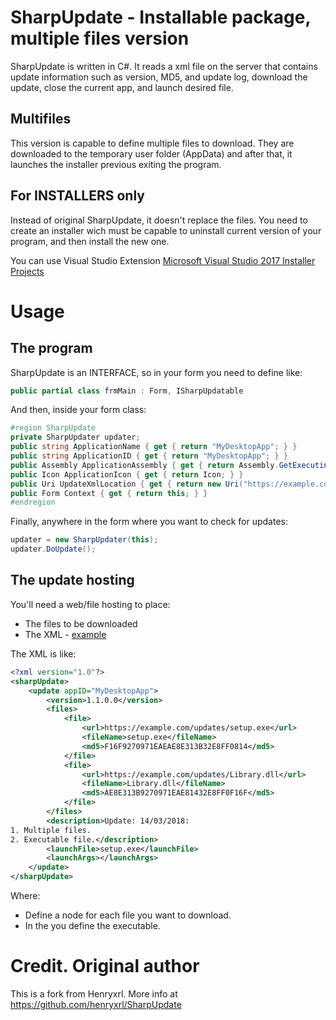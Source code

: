 # SharpUpdate - Installable package, multiple files version
SharpUpdate is written in C#. It reads a xml file on the server that contains update information such as version, MD5, and update log, download the update, close the current app, and launch desired file.

## Multifiles
This version is capable to define multiple files to download. They are downloaded to the temporary user folder (AppData) and after that, it launches the installer previous exiting the program.

## For INSTALLERS only
Instead of original SharpUpdate, it doesn't replace the files. You need to create an installer wich must be capable to uninstall current version of your program, and then install the new one.

You can use Visual Studio Extension [Microsoft Visual Studio 2017 Installer Projects](https://marketplace.visualstudio.com/items?itemName=VisualStudioProductTeam.MicrosoftVisualStudio2017InstallerProjects)

# Usage
## The program
SharpUpdate is an INTERFACE, so in your form you need to define like:

```csharp
public partial class frmMain : Form, ISharpUpdatable
```

And then, inside your form class:

```csharp
#region SharpUpdate
private SharpUpdater updater;
public string ApplicationName { get { return "MyDesktopApp"; } }
public string ApplicationID { get { return "MyDesktopApp"; } }
public Assembly ApplicationAssembly { get { return Assembly.GetExecutingAssembly(); } }
public Icon ApplicationIcon { get { return Icon; } }
public Uri UpdateXmlLocation { get { return new Uri("https://example.com/updates/project.xml"); } }
public Form Context { get { return this; } }
#endregion
```

Finally, anywhere in the form where you want to check for updates:

```csharp
updater = new SharpUpdater(this);
updater.DoUpdate();
```

## The update hosting
You'll need a web/file hosting to place:

* The files to be downloaded
* The XML - [example](https://raw.githubusercontent.com/telecotxesco/SharpUpdate/master/project.xml)

The XML is like:

```xml
<?xml version="1.0"?> 
<sharpUpdate> 
    <update appID="MyDesktopApp"> 
        <version>1.1.0.0</version> 
        <files>
            <file>
                <url>https://example.com/updates/setup.exe</url> 
                <fileName>setup.exe</fileName> 
                <md5>F16F9270971EAEAE8E313B32E8FF0814</md5>
            </file>
            <file>
                <url>https://example.com/updates/Library.dll</url> 
                <fileName>Library.dll</fileName> 
                <md5>AE8E313B9270971EAE81432E8FF0F16F</md5>
            </file>
        </files>
        <description>Update: 14/03/2018:
1. Multiple files.
2. Executable file.</description> 
        <launchFile>setup.exe</launchFile> 
        <launchArgs></launchArgs> 
    </update> 
</sharpUpdate>
```

Where:

* Define a <files> node for each file you want to download.
* In the <launchFile> you define the executable.

# Credit. Original author
This is a fork from Henryxrl. More info at https://github.com/henryxrl/SharpUpdate
